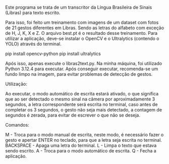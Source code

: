 Este programa se trata de um transcritor da Língua Brasileira de Sinais (Libras) para texto escrito.

Para isso, foi feito um treinamento com imagens de um dataset com fotos de 21 gestos diferentes em Libras.
Sendo as letras do alfabeto com exceção de H, J, K, X e Z. O arquivo best.pt é o resultado desse treinamento.
Para utilizar a aplicação, deve-se instalar o OpenCV e o Ultralytics (contendo o YOLO) através do terminal.

pip install opencv-python
pip install ultralytics

Após isso, apenas execute o libras2text.py. Na minha máquina, foi utilizado Python 3.12.4 para executar.
Após conseguir executar, recomenda-se um fundo limpo na imagem, para evitar problemas de detecção de gestos.

Utilização:

Ao executar, o modo automático de escrita estará ativado, o que significa que ao ser detectado o mesmo sinal na câmera por
aproximadamente 3 segundos, a letra correspondente será escrita no terminal, caso antes de completar os 3 segundos, o gesto
não seja mais detectado, a contagem de segundos é zerada, para evitar de escrever o que não se deseja.

Comandos:

M - Troca para o modo manual de escrita, neste modo, é necessário fazer o gesto e apertar ENTER no teclado, para que a letra seja escrita no terminal.
BACKSPACE - Apaga uma letra do terminal.
L - Limpa o texto que estava sendo escrito.
A - Troca para o modo automático de escrita.
Q - Fecha a aplicação.